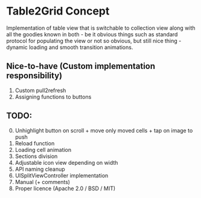 # Table2Grid Concept

Implementation of table view that is switchable to collection view along with all the goodies known in both - be it obvious things such as standard protocol for populating the view or not so obvious, but still nice thing - dynamic loading and smooth transition animations.

## Nice-to-have (Custom implementation responsibility)

1. Custom pull2refresh
2. Assigning functions to buttons


## TODO:

0. Unhighlight button on scroll + move only moved cells + tap on image to push
1. Reload function
2. Loading cell animation
3. Sections division
4. Adjustable icon view depending on width
5. API naming cleanup 
6. UISplitViewController implementation
7. Manual (+ comments)
8. Proper licence (Apache 2.0 / BSD / MIT)